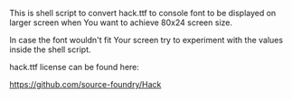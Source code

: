 This is shell script to convert hack.ttf to console font to be displayed
on larger screen when You want to achieve 80x24 screen size.

In case the font wouldn't fit Your screen try to experiment with the
values inside the shell script.


hack.ttf license can be found here:

  https://github.com/source-foundry/Hack

